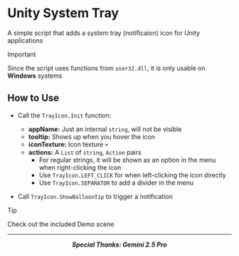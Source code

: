 ﻿# Unity System Tray
A simple script that adds a system tray (notificaion) icon for Unity applications

> [!Important]
> Since the script uses functions from `user32.dll`, it is only usable on **Windows** systems

## How to Use

- Call the `TrayIcon.Init` function:
    - **appName:** Just an internal `string`, will not be visible
    - **tooltip:** Shows up when you hover the icon
    - **iconTexture:** Icon texture :skull:
    - **actions:** A `List` of `string`, `Action` pairs
        - For regular strings, it will be shown as an option in the menu when right-clicking the icon
        - Use `TrayIcon.LEFT_CLICK` for when left-clicking the icon directly
        - Use `TrayIcon.SEPARATOR` to add a divider in the menu

- Call `TrayIcon.ShowBalloonTip` to trigger a notification

> [!Tip]
> Check out the included Demo scene

<hr>

<p align="center"><b><i>Special Thanks: Gemini 2.5 Pro</i></b></p>
